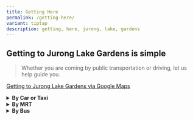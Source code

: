```yaml
---
title: Getting Here
permalink: /getting-here/
variant: tiptap
description: getting, here, jurong, lake, gardens
---
```

<h2>Getting to <strong>Jurong Lake Gardens</strong> is simple</h2>
<blockquote>
<p>Whether you are coming by public transportation or driving, let us help
guide you.</p>
</blockquote>
<p><a href="https://maps.app.goo.gl/5ZANmXsGgqX81bei7" rel="noopener nofollow" target="_blank">Getting to Jurong Lake Gardens via Google Maps</a>
</p>
<p></p>
<p></p>
<div data-type="detailGroup" class="isomer-accordion isomer-accordion-white">
<details class="isomer-details">
<summary><strong>By Car or Taxi</strong>
</summary>
<div data-type="detailsContent" class="isomer-details-content">
<p></p>
<p><strong><u>From Pan Island Expressway (PIE) towards Jurong</u></strong>
</p>
<ul data-tight="true" class="tight">
<li>
<p>Take Exit 31</p>
</li>
<li>
<p>Turn Left onto Jurong Town Hall Road</p>
</li>
<li>
<p>Turn Right onto Boon Lay Way</p>
</li>
<li>
<p>Turn Left onto Yuan Ching Road</p>
</li>
</ul>
<p></p>
<p><strong><u>From Ayer Rajah Expressway (AYE) towards Jurong</u></strong>
</p>
<ul data-tight="true" class="tight">
<li>
<p>Take Exit 15A onto Jln. Ahmad Ibrahim</p>
</li>
<li>
<p>Turn Right onto Corporation Road</p>
</li>
<li>
<p>Turn Right onto Jln. Ahmad Ibrahim</p>
</li>
<li>
<p>Turn Left onto Yuan Ching Road</p>
</li>
</ul>
</div>
</details>
<details class="isomer-details">
<summary><strong>By MRT</strong>
</summary>
<div data-type="detailsContent" class="isomer-details-content">
<p></p>
<p><strong><u>From Lakeside MRT Station (EW26)</u></strong>
</p>
<ul data-tight="true" class="tight">
<li>
<p>To entrance at Lakeside Plaza (3-min walk)</p>
</li>
<li>
<p>To information counter at Entrance Pavilion (12-min walk)</p>
</li>
</ul>
<div class="iframe-wrapper">
<iframe height="315" width="560" allowfullscreen="true" frameborder="0" src="https://www.youtube.com/embed/ja8JB2vCY80?si=aAb0shh5w6f6MCNp"></iframe>
</div>
<p></p>
<p></p>
<p><strong><u>From Chinese Garden MRT Station (EW25)</u></strong>
</p>
<ul data-tight="true" class="tight">
<li>
<p>To entrance at Chinese Garden Bridge (5-min walk)</p>
</li>
<li>
<p>To information counter at Pagoda Plaza (8-min walk)</p>
</li>
</ul>
<p></p>
<p><strong><u>From Jurong East MRT Station (NS1/EW24)</u></strong>
</p>
<ul data-tight="true" class="tight">
<li>
<p>To entrance at Japanese Garden Bridge (20-min walk)</p>
</li>
<li>
<p>To information counter at Water Lily Pavilion (23-min walk)</p>
</li>
</ul>
<p></p>
</div>
</details>
<details class="isomer-details">
<summary><strong>By Bus</strong>
</summary>
<div data-type="detailsContent" class="isomer-details-content">
<p></p>
<p><strong><u>Along Boon Lay Way</u></strong>
</p>
<p>180, 335</p>
<p></p>
<p><strong><u>Along Yuan Ching Rd</u></strong>
</p>
<p>49, 154, 240, 246</p>
<p></p>
<p><strong><u>Along Jurong Town Hall Rd</u></strong>
</p>
<p>66, 178, 198, 335</p>
</div>
</details>
</div>
<h4></h4>
<p></p>
<p></p>